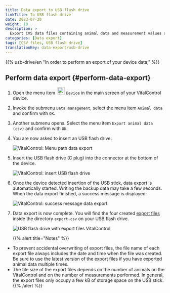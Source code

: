 ```yaml
---
title: Data export to USB flash drive
linkTitle: To USB flash drive
date: 2023-07-20
weight: 10
description: >
  Export CVS data files containing animal data and measurement values stored on the VitalControl device to a USB flash drive.
categories: [Data export]
tags: [CSV files, USB flash drive]
translationKey: data-export/usb-drive
---
```

{{% usb-drive/en "In order to perform an export of your device data," %}}

## Perform data export {#perform-data-export}

1. Open the menu item &nbsp;<img src="/icons/device.svg" width="23" align="bottom" alt="Device" /> `Device` in the main screen of your VitalControl device.

2. Invoke the submenu `Data management`, select the menu item `Animal data` and confirm with `OK`.

3. Another submenu opens. Select the menu item `Export animal data (csv)` and confirm with `OK`.

4. You are now asked to insert an USB flash drive:

   ![VitalControl: Menu path data export](../images/data-export.png "Invoke data export")

5. Insert the USB flash drive (C plug) into the connector at the bottom of the device.

   ![VitalControl: insert USB flash drive](/images/firmware/update/plug-in-dual-usb-stick.svg "Insert USB flash drive")

6. Once the device detected insertion of the USB stick, data export is automatically started. Writing the backup data may take a few seconds. When the data export finished, a success message is displayed:

   ![VitalControl: success message data export](../images/success-data-export.png "Success data export")

7. Data export is now complete. You will find the four created [export files](../export-files/) inside the directory `export-csv` on your USB flash drive.

   ![USB flash drive with export files VitalControl](../images/export-files.png "Export files on USB flash drive")

   {{% alert title="Notes" %}}
  - To prevent accidental overwriting of export files, the file name of each export file always includes the date and time when the file was created. Be sure to use the latest version of the export files if you have exported animal data multiple times.
  - The file size of the export files depends on the number of animals on the VitalControl and on the number of measurements performed. In general, the export files only occupy a few kB of storage space on the USB stick.
   {{% /alert %}}
   